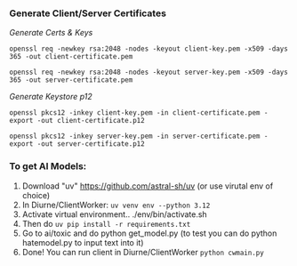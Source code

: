 

### Generate Client/Server Certificates
*Generate Certs & Keys*

`openssl req -newkey rsa:2048 -nodes -keyout client-key.pem -x509 -days 365 -out client-certificate.pem`

`openssl req -newkey rsa:2048 -nodes -keyout server-key.pem -x509 -days 365 -out server-certificate.pem`

*Generate Keystore p12*

```openssl pkcs12 -inkey client-key.pem -in client-certificate.pem -export -out client-certificate.p12```

`openssl pkcs12 -inkey server-key.pem -in server-certificate.pem -export -out server-certificate.p12`


### To get AI Models:

1. Download "uv" https://github.com/astral-sh/uv (or use virutal env of choice)
2. In Diurne/ClientWorker: `uv venv env --python 3.12`
3. Activate virtual environment.. ./env/bin/activate.sh
4. Then do `uv pip install -r requirements.txt`
5. Go to ai/toxic and do python get_model.py (to test you can do python hatemodel.py to input text into it)
6. Done! You can run client in Diurne/ClientWorker `python cwmain.py`

